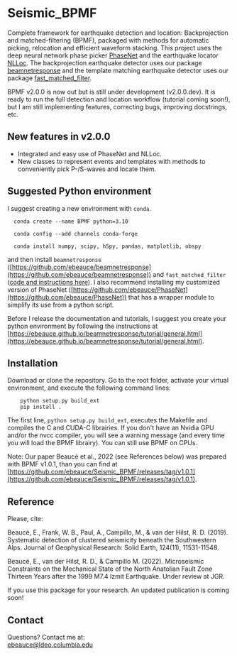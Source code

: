 # Seismic_BPMF
Complete framework for earthquake detection and location: Backprojection and matched-filtering (BPMF), packaged with methods for automatic picking, relocation and efficient waveform stacking. This project uses the deep neural network phase picker [PhaseNet](https://github.com/wayneweiqiang/PhaseNet) and the earthquake locator [NLLoc](http://alomax.free.fr/nlloc/). The backprojection earthquake detector uses our package [beamnetresponse](https://github.com/ebeauce/beamnetresponse) and the template matching earthquake detector uses our package [fast_matched_filter](https://github.com/beridel/fast_matched_filter).  


BPMF v2.0.0 is now out but is still under development (v2.0.0.dev). It is ready
to run the full detection and location workflow (tutorial coming soon!), but I
am still implementing features, correcting bugs, improving docstrings, etc.


## New features in v2.0.0
- Integrated and easy use of PhaseNet and NLLoc.
- New classes to represent events and templates with methods to conveniently
  pick P-/S-waves and locate them.


## Suggested Python environment
I suggest creating a new environment with `conda`.
```shell
  conda create --name BPMF python=3.10

  conda config --add channels conda-forge

  conda install numpy, scipy, h5py, pandas, matplotlib, obspy
```
and then install `beamnetresponse` ([https://github.com/ebeauce/beamnetresponse](https://github.com/ebeauce/beamnetresponse)) and `fast_matched_filter` ([code and instructions
here](https://github.com/beridel/fast_matched_filter)). I also recommend
installing my customized version of PhaseNet
([https://github.com/ebeauce/PhaseNet](https://github.com/ebeauce/PhaseNet)) that
has a wrapper module to simplify its use from a python script.

Before I release the documentation and tutorials, I suggest you create your
python environment by following the instructions at
[https://ebeauce.github.io/beamnetresponse/tutorial/general.html](https://ebeauce.github.io/beamnetresponse/tutorial/general.html).

## Installation

Download or clone the repository. Go to the root folder, activate your virtual
environment, and execute the following command lines:
```shell
    python setup.py build_ext
    pip install .
```
The first line, `python setup.py build_ext`, executes the Makefile and compiles the C and CUDA-C librairies. If you don't have an Nvidia GPU and/or the nvcc compiler, you will see a warning message (and every time you will load the BPMF librairy). You can still use BPMF on CPUs. 


Note: Our paper Beaucé et al., 2022 (see References below) was prepared with
BPMF v1.0.1, than you can find at
[https://github.com/ebeauce/Seismic_BPMF/releases/tag/v1.0.1](https://github.com/ebeauce/Seismic_BPMF/releases/tag/v1.0.1).

## Reference
Please, cite:

Beaucé, E., Frank, W. B., Paul, A., Campillo, M., & van der Hilst, R. D.
(2019). Systematic detection of clustered seismicity beneath the Southwestern
Alps. Journal of Geophysical Research: Solid Earth, 124(11), 11531-11548.


Beaucé, E., van der Hilst, R. D., & Campillo M. (2022). Microseismic Constraints
on the Mechanical State of the North Anatolian Fault Zone Thirteen Years after
the 1999 M7.4 Izmit Earthquake. Under review at JGR.

If you use this package for your research. An updated publication is coming
soon!

## Contact
Questions? Contact me at:<br/>
ebeauce@ldeo.columbia.edu
